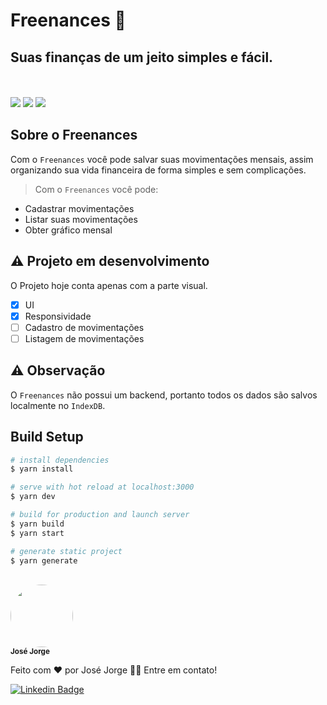 # Freenances 💸

## Suas finanças de um jeito simples e fácil.
<br />


<br />
<img src="https://img.shields.io/static/v1?label=Made%20With&message=Vue&color=41b883&style=for-the-badge&logo=Vue.js"/>
<img src="https://img.shields.io/static/v1?label=Made%20With&message=Nuxt&color=41b883&style=for-the-badge&logo=Nuxt.js"/>
<img src="https://img.shields.io/static/v1?label=Made%20With&message=Tailwindcss&color=41b883&style=for-the-badge&logo=tailwindcss"/>

<br />

## Sobre o Freenances
Com o `Freenances` você pode salvar suas movimentações mensais, assim organizando sua vida financeira de forma simples e sem complicações.

> Com o `Freenances` você pode:
- Cadastrar movimentações
- Listar suas movimentações
- Obter gráfico mensal

## ⚠️ Projeto em desenvolvimento
O Projeto hoje conta apenas com a parte visual.
- [x] UI
- [x] Responsividade 
- [ ] Cadastro de movimentações
- [ ] Listagem de movimentações

## ⚠️ Observação
O `Freenances` não possui um backend, portanto todos os dados são salvos localmente no `IndexDB`. 

## Build Setup

```bash
# install dependencies
$ yarn install

# serve with hot reload at localhost:3000
$ yarn dev

# build for production and launch server
$ yarn build
$ yarn start

# generate static project
$ yarn generate
```
<br />

<img style="border-radius: 50%;" src="https://avatars.githubusercontent.com/u/54776441?v=4" width="100px;" alt=""/>
<br />
<sub><b>José Jorge</b></sub>

Feito com ❤️ por José Jorge 👋🏽 Entre em contato!

[![Linkedin Badge](https://img.shields.io/badge/-José%20Jorge-blue?style=flat-square&logo=Linkedin&logoColor=white&link=https://www.linkedin.com/in/jos%C3%A9-jorge-74272b189)](https://www.linkedin.com/in/jos%C3%A9-jorge-74272b189/)